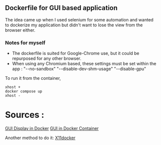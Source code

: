 ## Dockerfile for GUI based application

The idea came up when I used selenium for some automation and wanted to dockerize my application but didn't want to lose the view from the browser either. 

### Notes for myself

- The dockerfile is suited for Google-Chrome use, but it could be repurposed for any other browser. 
- When using any Chromium based, these settings must be set within the app : 
    "--no-sandbox" 
    "--disable-dev-shm-usage" 
    "--disable-gpu"   

To run it from the container, 

```
xhost + 
docker compose up 
xhost -
``` 


# Sources : 

[GUI Display in Docker](https://leimao.github.io/blog/Docker-Container-GUI-Display/)
[GUI in Docker Container](https://linuxmeerkat.wordpress.com/2014/10/17/running-a-gui-application-in-a-docker-container/)

Another method to do it: 
[X11docker](https://github.com/mviereck/x11docker)
